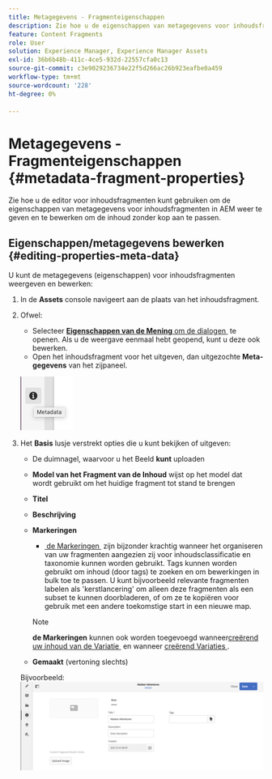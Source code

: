 ```yaml
---
title: Metagegevens - Fragmenteigenschappen
description: Zie hoe u de eigenschappen van metagegevens voor inhoudsfragmenten in AEM kunt weergeven en bewerken om de inhoud zonder kop aan te passen.
feature: Content Fragments
role: User
solution: Experience Manager, Experience Manager Assets
exl-id: 36b6b48b-411c-4ce5-932d-22557cfa0c13
source-git-commit: c3e9029236734e22f5d266ac26b923eafbe0a459
workflow-type: tm+mt
source-wordcount: '228'
ht-degree: 0%

---
```


# Metagegevens - Fragmenteigenschappen {#metadata-fragment-properties}

Zie hoe u de editor voor inhoudsfragmenten kunt gebruiken om de eigenschappen van metagegevens voor inhoudsfragmenten in AEM weer te geven en te bewerken om de inhoud zonder kop aan te passen.

## Eigenschappen/metagegevens bewerken {#editing-properties-meta-data}

U kunt de metagegevens (eigenschappen) voor inhoudsfragmenten weergeven en bewerken:

1. In de **Assets** console navigeert aan de plaats van het inhoudsfragment.
2. Ofwel:

   * Selecteer [**Eigenschappen van de Mening** om de dialogen &#x200B;](/help/assets/manage-assets.md#editing-properties) te openen. Als u de weergave eenmaal hebt geopend, kunt u deze ook bewerken.
   * Open het inhoudsfragment voor het uitgeven, dan uitgezochte **Meta-gegevens** van het zijpaneel.

   ![&#x200B; meta-gegevens &#x200B;](assets/cfm-metadata-01.png)

3. Het **Basis** lusje verstrekt opties die u kunt bekijken of uitgeven:

   * De duimnagel, waarvoor u het Beeld **kunt** uploaden
   * **Model van het Fragment van de Inhoud** wijst op het model dat wordt gebruikt om het huidige fragment tot stand te brengen
   * **Titel**
   * **Beschrijving**
   * **Markeringen**
      * [&#x200B; de Markeringen &#x200B;](/help/sites-authoring/tags.md) zijn bijzonder krachtig wanneer het organiseren van uw fragmenten aangezien zij voor inhoudsclassificatie en taxonomie kunnen worden gebruikt. Tags kunnen worden gebruikt om inhoud (door tags) te zoeken en om bewerkingen in bulk toe te passen.
U kunt bijvoorbeeld relevante fragmenten labelen als &#39;kerstlancering&#39; om alleen deze fragmenten als een subset te kunnen doorbladeren, of om ze te kopiëren voor gebruik met een andere toekomstige start in een nieuwe map.

     >[!NOTE]
     >
     >**de Markeringen** kunnen ook worden toegevoegd wanneer [&#x200B; creërend uw inhoud van de Variatie &#x200B;](/help/assets/content-fragments/content-fragments-variations.md#authoring-your-content) en wanneer [&#x200B; creërend Variaties &#x200B;](/help/assets/content-fragments/content-fragments-variations.md#creating-a-variation).

   * **Gemaakt** (vertoning slechts)

   Bijvoorbeeld:
   ![&#x200B; meta-gegevens &#x200B;](assets/cfm-metadata-02.png)
